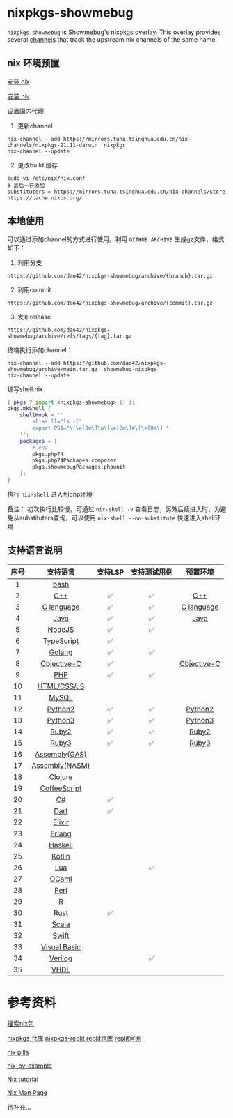 # nixpkgs-showmebug

`nixpkgs-showmebug` is Showmebug's nixpkgs overlay. This overlay provides several
[channels](https://nixos.wiki/wiki/Nix_channels) that track the upstream nix
channels of the same name.

## nix 环境预置

[安装 nix](https://nix.dev/tutorials/install-nix) 

[安装 niv](https://github.com/nmattia/niv)

设置国内代理
1. 更新channel

```
nix-channel --add https://mirrors.tuna.tsinghua.edu.cn/nix-channels/nixpkgs-21.11-darwin  nixpkgs
nix-channel --update
```
2. 更改build 缓存
```
sudo vi /etc/nix/nix.conf
# 最后一行添加
substituters = https://mirrors.tuna.tsinghua.edu.cn/nix-channels/store https://cache.nixos.org/
```

## 本地使用
可以通过添加channel的方式进行使用。利用 `GITHUB ARCHIVE` 生成gz文件，格式如下：
1. 利用分支

```
https://github.com/dao42/nixpkgs-showmebug/archive/{branch}.tar.gz
```

2. 利用commit

```
https://github.com/dao42/nixpkgs-showmebug/archive/{commit}.tar.gz
```

3. 发布release

```
https://github.com/dao42/nixpkgs-showmebug/archive/refs/tags/{tag}.tar.gz
```

终端执行添加channel：
```
nix-channel --add https://github.com/dao42/nixpkgs-showmebug/archive/main.tar.gz  showmebug-nixpkgs
nix-channel --update
```

编写shell.nix
```nix
{ pkgs ? import <nixpkgs-showmebug> {} }:
pkgs.mkShell {
    shellHook = ''
        alias ll="ls -l"
        export PS1="\[\e[0m\]\w\[\e[0m\]#\[\e[0m\] "
    '';
    packages = [
        # env
        pkgs.php74
        pkgs.php74Packages.composer
        pkgs.showmebugPackages.phpunit
    ];
}
```

 执行 `nix-shell` 进入到php环境 

 备注： 初次执行比较慢，可通过 `nix-shell -v` 查看日志，另外后续进入时，为避免从substituters查询，可以使用
 `nix-shell --no-substitute` 快速进入shell环境

## 支持语言说明

| 序号 |                 支持语言                  |       支持LSP       |     支持测试用例     |                    预置环境                    |
| :--: | :-------------------------------------: | :----------------: | :----------------: | :------------------------------------------: |
|  1   |           [bash](doc/bash.md)           |                    |                    |                                              |
|  2   |            [C++](doc/C++.md)            | :white_check_mark: | :white_check_mark: |         [C++](doc/C++.md#preset-env)         |
|  3   |         [C language](doc/Clang.md)          | :white_check_mark: | :white_check_mark: |      [C language](doc/Clang.md#preset-env)       |
|  4   |           [Java](doc/Java.md)           | :white_check_mark: | :white_check_mark: |        [Java](doc/Java.md#preset-env)        |
|  5   |         [NodeJS](doc/NodeJS.md)         | :white_check_mark: | :white_check_mark: |                                              |
|  6   |     [TypeScript](doc/TypeScript.md)     | :white_check_mark: |                    |                                              |
|  7   |         [Golang](doc/Golang.md)         | :white_check_mark: | :white_check_mark: |                                              |
|  8   |    [Objective-C](doc/Objective-C.md)    | :white_check_mark: |                    | [Objective-C](doc/Objective-C.md#preset-env) |
|  9   |            [PHP](doc/PHP.md)            | :white_check_mark: | :white_check_mark: |                                              |
|  10  |    [HTML/CSS/JS](doc/HTML-CSS-JS.md)    |                    |                    |                                              |
|  11  |          [MySQL](doc/MySQL.md)          |                    |                    |                                              |
|  12  |        [Python2](doc/Python2.md)        | :white_check_mark: | :white_check_mark: |     [Python2](doc/Python2.md#preset-env)     |
|  13  |        [Python3](doc/Python3.md)        | :white_check_mark: | :white_check_mark: |     [Python3](doc/Python3.md#preset-env)     |
|  14  |          [Ruby2](doc/Ruby2.md)          | :white_check_mark: | :white_check_mark: |       [Ruby2](doc/Ruby2.md#preset-env)       |
|  15  |          [Ruby3](doc/Ruby3.md)          | :white_check_mark: | :white_check_mark: |       [Ruby3](doc/Ruby3.md#preset-env)       |
|  16  |  [Assembly(GAS)](doc/Assembly(GAS).md)  |                    |                    |                                              |
|  17  | [Assembly(NASM)](doc/Assembly(NASM).md) |                    |                    |                                              |
|  18  |        [Clojure](doc/Clojure.md)        |                    |                    |                                              |
|  19  |   [CoffeeScript](doc/CoffeeScript.md)   |                    |                    |                                              |
|  20  |             [C#](doc/C#.md)             | :white_check_mark: |                    |                                              |
|  21  |           [Dart](doc/Dart.md)           | :white_check_mark: |                    |                                              |
|  22  |         [Elixir](doc/Elixir.md)         |                    |                    |                                              |
|  23  |         [Erlang](doc/Erlang.md)         |                    |                    |                                              |
|  24  |        [Haskell](doc/Haskell.md)        |                    |                    |                                              |
|  25  |         [Kotlin](doc/Kotlin.md)         |                    |                    |                                              |
|  26  |            [Lua](doc/Lua.md)            |                    | :white_check_mark: |                                              |
|  27  |          [OCaml](doc/OCaml.md)          |                    |                    |                                              |
|  28  |           [Perl](doc/Perl.md)           |                    |                    |                                              |
|  29  |              [R](doc/R.md)              |                    |                    |                                              |
|  30  |           [Rust](doc/Rust.md)           | :white_check_mark: |                    |                                              |
|  31  |          [Scala](doc/Scala.md)          |                    |                    |                                              |
|  32  |          [Swift](doc/Swift.md)          |                    |                    |                                              |
|  33  |   [Visual Basic](doc/VisualBasic.md)    |                    |                    |                                              |
|  34  |        [Verilog](doc/Verilog.md)        |                    | :white_check_mark: |                                              |
|  35  |           [VHDL](doc/VHDL.md)           |                    |                    |                                              |



# 参考资料

[搜索nix包](https://search.nixos.org/)

[nixpkgs 仓库](https://github.com/NixOS/nixpkgs)
[nixpkgs-replit replit仓库](https://github.com/replit/nixpkgs-replit)
[replit官网](https://replit.com/)

[nix pills](https://nixos.org/nixos/nix-pills/)

[nix-by-example](https://ops.functionalalgebra.com/nix-by-example/)

[Nix tutorial](https://nix-tutorial.gitlabpages.inria.fr/nix-tutorial/index.html)

[Nix Man Page](https://www.mankier.com/1/nix-shell#--no-build-hook)



待补充...